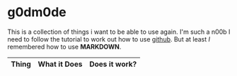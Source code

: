 # g0dm0de

This is a collection of things i want to be able to use again.
I'm such a n00b I need to follow the tutorial to work out how to use [github](https://github.com).
But at least *I* remembered how to use **MARKDOWN**.

|Thing|What it Does|Does it work?|
|------|---|-----|
